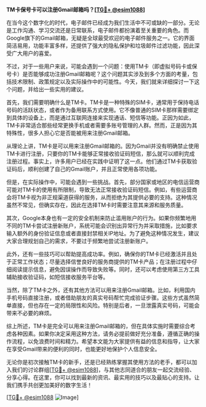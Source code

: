 **TM卡保号卡可以注册Gmail邮箱吗？[[TG💪+ @esim1088](https://t.me/s/esim1088)]**

在当今这个数字化的时代，电子邮件已经成为我们生活中不可或缺的一部分。无论是工作沟通、学习交流还是日常联系，电子邮件都扮演着至关重要的角色。而Google旗下的Gmail邮箱，无疑是全球最受欢迎的电子邮件服务之一。它的界面简洁易用，功能丰富多样，还提供了强大的隐私保护和垃圾邮件过滤功能，因此深受广大用户的喜爱。

不过，对于一些用户来说，可能会遇到一个问题：使用TM卡（即虚拟号码卡或保号卡）是否能够成功注册Gmail邮箱呢？这个问题其实涉及到多个方面的考量，包括技术限制、政策规定以及实际操作中的可能性。今天，我们就来详细探讨一下这个问题，并给出一些实用的建议。

首先，我们需要明确什么是TM卡。TM卡是一种特殊的SIM卡，通常用于保持电话号码的活跃状态，或者作为备用联系方式使用。它不像普通的SIM卡那样需要绑定到具体的设备上，而是通过互联网连接来实现通话、短信等功能。正因为如此，TM卡非常适合那些经常更换手机或者需要多账号管理的人群。然而，正是因为其特殊性，很多人担心它是否能被用来注册Gmail邮箱。

从理论上讲，TM卡是可以用来注册Gmail邮箱的。因为Gmail并没有明确禁止使用TM卡进行注册，只要你的TM卡能够正常接收验证码短信，那么就可以顺利完成注册过程。事实上，许多用户已经在实践中证明了这一点。他们通过TM卡获取验证码后，顺利创建了自己的Gmail账户，并且正常使用各项功能。

但是，在实际操作中，可能会遇到一些挑战。首先，部分国家或地区的电信运营商可能对TM卡的使用有所限制，导致无法正常接收验证码短信。例如，有些运营商会将TM卡视为非正规渠道获得的服务，从而拒绝为其提供必要的支持。这种情况虽然不常见，但确实存在，因此在选择TM卡时需要注意其来源和服务质量。

其次，Google本身也有一定的安全机制来防止滥用账户的行为。如果你频繁地用不同的TM卡尝试注册新账户，系统可能会识别出异常行为并采取措施，比如要求输入额外的身份验证信息或者直接封禁相关IP地址。为了避免这种情况发生，建议大家合理规划自己的需求，不要过于频繁地尝试注册新账户。

此外，还有一些技巧可以帮助提高成功率。例如，确保你的TM卡已经激活并且处于正常工作状态；尽量选择信誉良好的服务商提供的TM卡产品；在注册过程中仔细阅读提示信息，避免因误操作而导致失败等。同时，还可以考虑使用第三方工具辅助接收验证码，如短信接收服务平台等。

当然，除了TM卡之外，还有其他方法可以用来注册Gmail邮箱。比如，利用国内手机号码直接注册，或者借助朋友的真实号码帮忙完成验证步骤。这些方式虽然简单直接，但也存在一定的局限性和风险。特别是后者，一旦泄露真实号码，可能会带来不必要的麻烦。

综上所述，TM卡是完全可以用来注册Gmail邮箱的，但在具体实施时需要综合考虑各种因素。如果你决定采用这种方法，请务必提前做好充分准备，遵循正确的操作流程，以免浪费时间和精力。希望本文能为大家提供有益的信息和指导，让大家在享受Gmail带来的便利的同时，也能更好地保护个人信息安全。

无论你是初次接触TM卡的新手，还是已经熟练掌握其使用方法的老手，都可以加入我们的讨论群组[[TG💪+ @esim1088](https://t.me/s/esim1088)]，与其他志同道合的朋友一起交流经验、分享心得。在这里，你可以找到最新的资讯、最实用的技巧以及最贴心的支持。让我们携手共创更加美好的数字生活！

[[TG💪+ @esim1088](https://t.me/s/esim1088) ![Image](https://i.postimg.cc/4NQfJmqS/Snipaste-2025-05-13-00-14-12.png)]